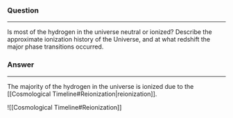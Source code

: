 ### Question
---
Is most of the hydrogen in the universe neutral or ionized? Describe the approximate ionization history of the Universe, and at what redshift the major phase transitions occurred.

### Answer
---
The majority of the hydrogen in the universe is ionized due to the [[Cosmological Timeline#Reionization|reionization]].

![[Cosmological Timeline#Reionization]]

